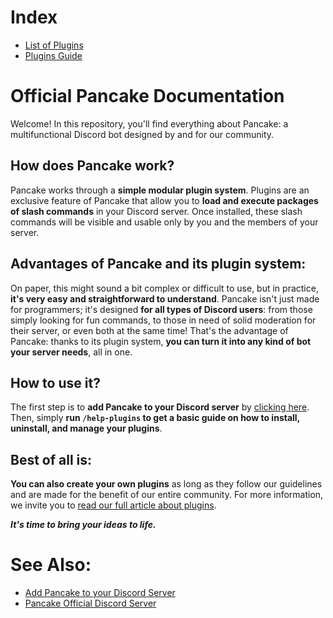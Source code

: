 # Index
- [List of Plugins](docs/plugins-list.md)
- [Plugins Guide](docs/plugins-guide.md)

# Official Pancake Documentation
Welcome! In this repository, you'll find everything about Pancake: a multifunctional Discord bot designed by and for our community.

## How does Pancake work?
Pancake works through a **simple modular plugin system**. Plugins are an exclusive feature of Pancake that allow you to **load and execute packages of slash commands** in your Discord server. Once installed, these slash commands will be visible and usable only by you and the members of your server.

## Advantages of Pancake and its plugin system:
On paper, this might sound a bit complex or difficult to use, but in practice, **it's very easy and straightforward to understand**. Pancake isn't just made for programmers; it's designed **for all types of Discord users**: from those simply looking for fun commands, to those in need of solid moderation for their server, or even both at the same time! That's the advantage of Pancake: thanks to its plugin system, **you can turn it into any kind of bot your server needs**, all in one.

## How to use it?
The first step is to **add Pancake to your Discord server** by [clicking here](https://discord.com/oauth2/authorize?client_id=1398868186216271962&permissions=8&integration_type=0&scope=applications.commands+bot). Then, simply **run `/help-plugins` to get a basic guide on how to install, uninstall, and manage your plugins**.

## Best of all is:
**You can also create your own plugins** as long as they follow our guidelines and are made for the benefit of our entire community. For more information, we invite you to [read our full article about plugins](docs/plugins-guide.md).

***It's time to bring your ideas to life.***

# See Also:
- [Add Pancake to your Discord Server](https://discord.com/oauth2/authorize?client_id=1398868186216271962&permissions=8&integration_type=0&scope=applications.commands+bot)
- [Pancake Official Discord Server](https://discord.com)